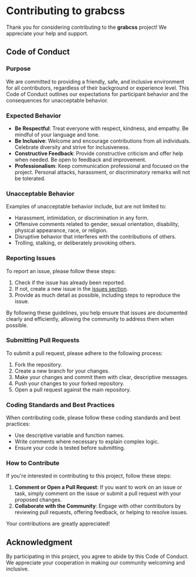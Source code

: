 # Contributing to grabcss

Thank you for considering contributing to the **grabcss** project! We appreciate your help and support.

## Code of Conduct

### Purpose

We are committed to providing a friendly, safe, and inclusive environment for all contributors, regardless of their background or experience level. This Code of Conduct outlines our expectations for participant behavior and the consequences for unacceptable behavior.

### Expected Behavior

- **Be Respectful**: Treat everyone with respect, kindness, and empathy. Be mindful of your language and tone.
- **Be Inclusive**: Welcome and encourage contributions from all individuals. Celebrate diversity and strive for inclusiveness.
- **Constructive Feedback**: Provide constructive criticism and offer help when needed. Be open to feedback and improvement.
- **Professionalism**: Keep communication professional and focused on the project. Personal attacks, harassment, or discriminatory remarks will not be tolerated.

### Unacceptable Behavior

Examples of unacceptable behavior include, but are not limited to:

- Harassment, intimidation, or discrimination in any form.
- Offensive comments related to gender, sexual orientation, disability, physical appearance, race, or religion.
- Disruptive behavior that interferes with the contributions of others.
- Trolling, stalking, or deliberately provoking others.

### Reporting Issues

To report an issue, please follow these steps:

1. Check if the issue has already been reported.
2. If not, create a new issue in the [issues section](https://github.com/grabss/grabcss/issues).
3. Provide as much detail as possible, including steps to reproduce the issue.

By following these guidelines, you help ensure that issues are documented clearly and efficiently, allowing the community to address them when possible.

### Submitting Pull Requests

To submit a pull request, please adhere to the following process:

1. Fork the repository.
2. Create a new branch for your changes.
3. Make your changes and commit them with clear, descriptive messages.
4. Push your changes to your forked repository.
5. Open a pull request against the main repository.

### Coding Standards and Best Practices

When contributing code, please follow these coding standards and best practices:

- Use descriptive variable and function names.
- Write comments where necessary to explain complex logic.
- Ensure your code is tested before submitting.

### How to Contribute

If you're interested in contributing to this project, follow these steps:

1. **Comment or Open a Pull Request**: If you want to work on an issue or task, simply comment on the issue or submit a pull request with your proposed changes.
2. **Collaborate with the Community**: Engage with other contributors by reviewing pull requests, offering feedback, or helping to resolve issues.

Your contributions are greatly appreciated!

## Acknowledgment

By participating in this project, you agree to abide by this Code of Conduct. We appreciate your cooperation in making our community welcoming and inclusive.
